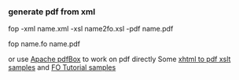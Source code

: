 ### generate pdf from xml

fop -xml name.xml -xsl name2fo.xsl -pdf name.pdf

fop name.fo name.pdf

or use [Apache pdfBox](https://pdfbox.apache.org/) to work on pdf directly
Some [xhtml to pdf xslt samples](https://www.antennahouse.com/xml-to-xsl-fo-stylesheets/) and [FO Tutorial samples](https://www.antennahouse.com/comprehensive-xsl-fo-tutorials-and-samples-collection/)

```

```
